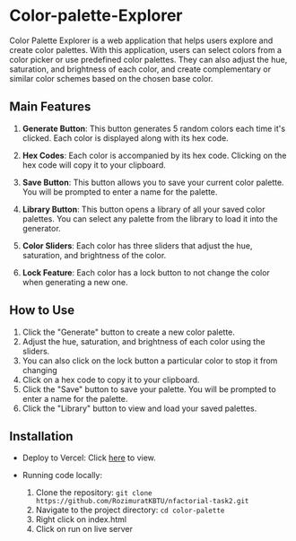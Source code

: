 # Color-palette-Explorer
Color Palette Explorer is a web application that helps users explore and create color palettes. With this application, users can select colors from a color picker or use predefined color palettes. They can also adjust the hue, saturation, and brightness of each color, and create complementary or similar color schemes based on the chosen base color.

## Main Features

1. **Generate Button**: This button generates 5 random colors each time it's clicked. Each color is displayed along with its hex code.

2. **Hex Codes**: Each color is accompanied by its hex code. Clicking on the hex code will copy it to your clipboard.

3. **Save Button**: This button allows you to save your current color palette. You will be prompted to enter a name for the palette.

4. **Library Button**: This button opens a library of all your saved color palettes. You can select any palette from the library to load it into the generator.

5. **Color Sliders**: Each color has three sliders that adjust the hue, saturation, and brightness of the color.

6. **Lock Feature**: Each color has a lock button to not change the color when generating a new one.

## How to Use

1. Click the "Generate" button to create a new color palette.
2. Adjust the hue, saturation, and brightness of each color using the sliders.
3. You can also click on the lock button a particular color to stop it from changing
4. Click on a hex code to copy it to your clipboard.
5. Click the "Save" button to save your palette. You will be prompted to enter a name for the palette.
6. Click the "Library" button to view and load your saved palettes.

## Installation
* Deploy to Vercel: Click [here](https://nfactorial-task2.vercel.app/) to view.

* Running code locally:
    1. Clone the repository: `git clone https://github.com/RozimuratKBTU/nfactorial-task2.git`
    2. Navigate to the project directory: `cd color-palette`
    3. Right click on index.html
    4. Click on run on live server





